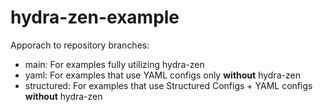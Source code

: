 # hydra-zen-example

Apporach to repository branches:
  - main: For examples fully utilizing hydra-zen
  - yaml: For examples that use YAML configs only **without** hydra-zen
  - structured: For examples that use Structured Configs + YAML configs **without** hydra-zen

